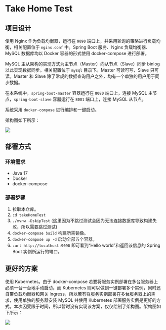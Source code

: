 # Take Home Test

## 项目设计

使用 Nginx 作为负载均衡器，运行在 `9090` 端口上，并采用轮询的策略进行负载均衡，相关配置位于 `nginx.conf` 中。Spring Boot 服务、Nginx 负载均衡器、MySQL 数据库均以 Docker 容器的形式使用 docker-compose 进行部署。

MySQL 主从架构的实现方式为主节点（Master）向从节点（Slave）同步 binlog 以此实现数据同步。相关配置位于 `mysql` 目录下。Master 可读可写，Slave 只可读。Master 和 Slave 除了常规的数据查询用户之外，均有一个单独的用户用于同步数据。

在本系统中，`spring-boot-master` 容器运行在 `8080` 端口上，连接 MySQL 主节点，`spring-boot-slave` 容器运行在 `8081` 端口上，连接 MySQL 从节点。

系统采用 `docker-compose` 进行编排和一键启动。

架构图如下所示：

![](https://cdn.jsdelivr.net/gh/classmateada/site-pictures/img/20231220223851.png)

## 部署方式

### 环境需求

- Java 17
- Docker
- docker-compose

### 部署步骤

1. 拉取本仓库。
2. `cd takeHomeTest`
3. `./mvnw -DskipTest` (这里因为不跳过测试会因为无法连接数据库导致构建失败，所以需要跳过测试)
4. `docker-compose build` 构建所需镜像。
5. `docker-compose up -d` 启动全部五个容器。
6. `curl http://localhost:9090` 即可看到“Hello world”和返回该信息的 Spring Boot 实例所运行的端口。

## 更好的方案

使用 Kubernetes。由于 docker-compose 若要将服务实例部署在多台服务器上必须一台一台地手动启动，而 Kubernetes 则可以做到一键部署多个实例，同时还自带负载均衡器和网关 Ingress，所以若有将服务实例部署在多台服务器上的需求，使用单独的服务器安装 MySQL 并使用 Kubernetes 部署服务实例是更好的方式。本次因受限于时间，所以暂时没有实现该方案，仅仅绘制了架构图。架构图如下所示：

![](https://cdn.jsdelivr.net/gh/classmateada/site-pictures/img/20231220223302.png)
